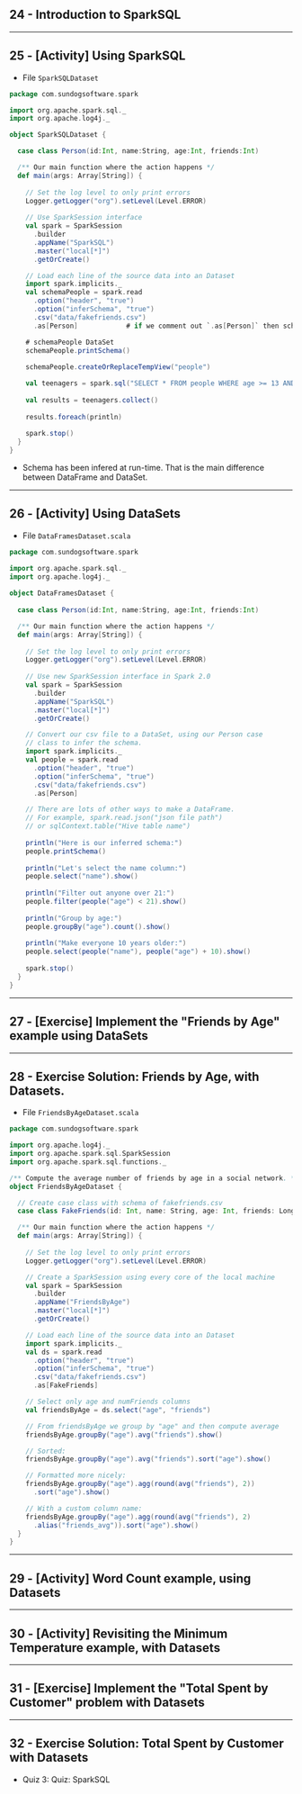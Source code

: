 ## 24 - Introduction to SparkSQL

***

## 25 - [Activity] Using SparkSQL
* File `SparkSQLDataset`
```scala
package com.sundogsoftware.spark

import org.apache.spark.sql._
import org.apache.log4j._

object SparkSQLDataset {

  case class Person(id:Int, name:String, age:Int, friends:Int)

  /** Our main function where the action happens */
  def main(args: Array[String]) {
    
    // Set the log level to only print errors
    Logger.getLogger("org").setLevel(Level.ERROR)
    
    // Use SparkSession interface
    val spark = SparkSession
      .builder
      .appName("SparkSQL")
      .master("local[*]")
      .getOrCreate()

    // Load each line of the source data into an Dataset
    import spark.implicits._
    val schemaPeople = spark.read
      .option("header", "true")
      .option("inferSchema", "true")
      .csv("data/fakefriends.csv")
      .as[Person]            # if we comment out `.as[Person]` then schemaPeople is aDataFrame

    # schemaPeople DataSet
    schemaPeople.printSchema()
    
    schemaPeople.createOrReplaceTempView("people")

    val teenagers = spark.sql("SELECT * FROM people WHERE age >= 13 AND age <= 19")
    
    val results = teenagers.collect()
    
    results.foreach(println)
    
    spark.stop()
  }
}
```
* Schema has been infered at run-time. That is the main difference between DataFrame and DataSet.

***

## 26 - [Activity] Using DataSets

* File `DataFramesDataset.scala`
```scala
package com.sundogsoftware.spark

import org.apache.spark.sql._
import org.apache.log4j._
    
object DataFramesDataset {
  
  case class Person(id:Int, name:String, age:Int, friends:Int)

  /** Our main function where the action happens */
  def main(args: Array[String]) {
    
    // Set the log level to only print errors
    Logger.getLogger("org").setLevel(Level.ERROR)
    
    // Use new SparkSession interface in Spark 2.0
    val spark = SparkSession
      .builder
      .appName("SparkSQL")
      .master("local[*]")
      .getOrCreate()

    // Convert our csv file to a DataSet, using our Person case
    // class to infer the schema.
    import spark.implicits._
    val people = spark.read
      .option("header", "true")
      .option("inferSchema", "true")
      .csv("data/fakefriends.csv")
      .as[Person]

    // There are lots of other ways to make a DataFrame.
    // For example, spark.read.json("json file path")
    // or sqlContext.table("Hive table name")
    
    println("Here is our inferred schema:")
    people.printSchema()
    
    println("Let's select the name column:")
    people.select("name").show()
    
    println("Filter out anyone over 21:")
    people.filter(people("age") < 21).show()
   
    println("Group by age:")
    people.groupBy("age").count().show()
    
    println("Make everyone 10 years older:")
    people.select(people("name"), people("age") + 10).show()
    
    spark.stop()
  }
}
```

***

## 27 - [Exercise] Implement the "Friends by Age" example using DataSets

***

## 28 - Exercise Solution: Friends by Age, with Datasets.

* File `FriendsByAgeDataset.scala`
```scala
package com.sundogsoftware.spark

import org.apache.log4j._
import org.apache.spark.sql.SparkSession
import org.apache.spark.sql.functions._

/** Compute the average number of friends by age in a social network. */
object FriendsByAgeDataset {

  // Create case class with schema of fakefriends.csv
  case class FakeFriends(id: Int, name: String, age: Int, friends: Long)

  /** Our main function where the action happens */
  def main(args: Array[String]) {
   
    // Set the log level to only print errors
    Logger.getLogger("org").setLevel(Level.ERROR)

    // Create a SparkSession using every core of the local machine
    val spark = SparkSession
      .builder
      .appName("FriendsByAge")
      .master("local[*]")
      .getOrCreate()

    // Load each line of the source data into an Dataset
    import spark.implicits._
    val ds = spark.read
      .option("header", "true")
      .option("inferSchema", "true")
      .csv("data/fakefriends.csv")
      .as[FakeFriends]

    // Select only age and numFriends columns
    val friendsByAge = ds.select("age", "friends")

    // From friendsByAge we group by "age" and then compute average
    friendsByAge.groupBy("age").avg("friends").show()

    // Sorted:
    friendsByAge.groupBy("age").avg("friends").sort("age").show()

    // Formatted more nicely:
    friendsByAge.groupBy("age").agg(round(avg("friends"), 2))
      .sort("age").show()

    // With a custom column name:
    friendsByAge.groupBy("age").agg(round(avg("friends"), 2)
      .alias("friends_avg")).sort("age").show()
  }
}
```

***

## 29 - [Activity] Word Count example, using Datasets

***

## 30 - [Activity] Revisiting the Minimum Temperature example, with Datasets

***

## 31 - [Exercise] Implement the "Total Spent by Customer" problem with Datasets

***

## 32 - Exercise Solution: Total Spent by Customer with Datasets
* Quiz 3: Quiz: SparkSQL
